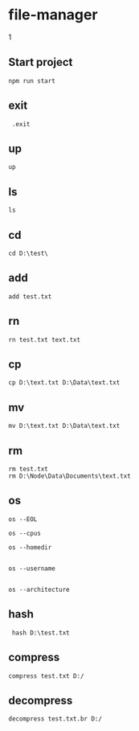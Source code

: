 # file-manager
1


## Start project

    npm run start 

## exit 
     .exit


## up
    up

## ls

    ls 

## cd

    
    cd D:\test\

## add
    add test.txt

## rn

    rn test.txt text.txt

## cp
    
    cp D:\text.txt D:\Data\text.txt


## mv

    mv D:\text.txt D:\Data\text.txt


## rm

    rm test.txt
    rm D:\Node\Data\Documents\text.txt

## os

    os --EOL

> 
    os --cpus
>  
    os --homedir


    os --username


    os --architecture


## hash

     hash D:\test.txt

## compress

    compress test.txt D:/


## decompress

    decompress test.txt.br D:/
